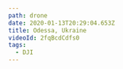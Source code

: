 ```yaml
---
path: drone
date: 2020-01-13T20:29:04.653Z
title: Odessa, Ukraine
videoId: 2fqBcdCdfs0
tags:
  - DJI
---
```

